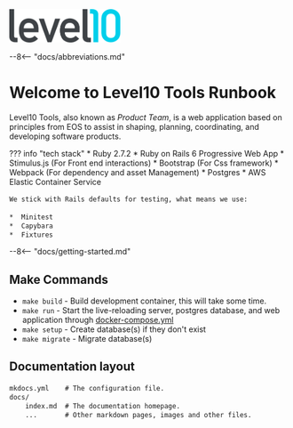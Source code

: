 <img src="level10.png" width="200" />

--8<-- "docs/abbreviations.md"

# Welcome to Level10 Tools Runbook
Level10 Tools, also known as *Product Team*, is a web application based on principles from EOS to assist in shaping, planning, coordinating, and developing software products. 

??? info "tech stack"
    *  Ruby 2.7.2
    *  Ruby on Rails 6 Progressive Web App
    *  Stimulus.js (For Front end interactions)
    *  Bootstrap (For Css framework)
    *  Webpack (For dependency and asset Management)
    *  Postgres
    *  AWS Elastic Container Service    

    We stick with Rails defaults for testing, what means we use:

    *  Minitest
    *  Capybara
    *  Fixtures
<!-- 
Additionally, we use:
- Webmock
- stripe-ruby-mock
- minitest-hooks
- minitest-stub-const
   -->

--8<-- "docs/getting-started.md"


## Make Commands

* `make build` - Build development container, this will take some time.
* `make run` - Start the live-reloading server, postgres database, and web application through [docker-compose.yml](docker-compose.yml)
* `make setup` - Create database(s) if they don't exist
* `make migrate` -  Migrate database(s)


## Documentation layout

    mkdocs.yml    # The configuration file.
    docs/
        index.md  # The documentation homepage.
        ...       # Other markdown pages, images and other files.

